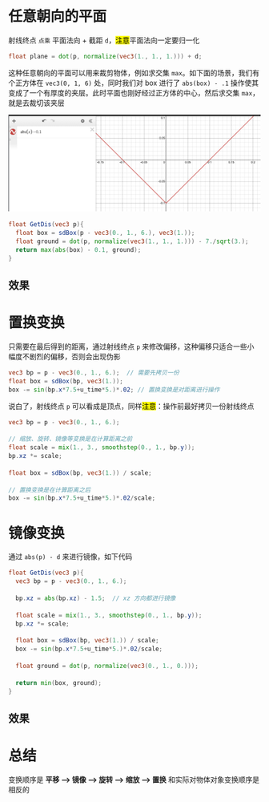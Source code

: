# 任意朝向的平面

射线终点 `点乘` 平面法向 + 截距 `d`，<mark>注意</mark>平面法向一定要归一化

```glsl
float plane = dot(p, normalize(vec3(1., 1., 1.))) + d;
```

这种任意朝向的平面可以用来裁剪物体，例如求交集 `max`。如下面的场景，我们有个正方体在 `vec3(0, 1, 6)` 处，同时我们对 box 进行了 `abs(box) - .1` 操作使其变成了一个有厚度的夹层。此时平面也刚好经过正方体的中心，然后求交集 `max`，就是去裁切该夹层

![abs](./imgs/abs.png)

```glsl
float GetDis(vec3 p){
  float box = sdBox(p - vec3(0., 1., 6.), vec3(1.));
  float ground = dot(p, normalize(vec3(1., 1., 1.))) - 7./sqrt(3.);
  return max(abs(box) - 0.1, ground);
}
```

## 效果

<canvas class="glslCanvas" data-fragment-url="./src/05-技巧-平面裁切.frag" width="500" height="500"></canvas>

# 置换变换

只需要在最后得到的距离，通过射线终点 `p` 来修改偏移，这种偏移只适合一些小幅度不剧烈的偏移，否则会出现伪影

```glsl
vec3 bp = p - vec3(0., 1., 6.);  // 需要先拷贝一份
float box = sdBox(bp, vec3(1.)); 
box -= sin(bp.x*7.5+u_time*5.)*.02; // 置换变换是对距离进行操作
```

说白了，射线终点 `p` 可以看成是顶点，同样<mark>注意</mark>：操作前最好拷贝一份射线终点

```glsl
vec3 bp = p - vec3(0., 1., 6.);

// 缩放、旋转、镜像等变换是在计算距离之前
float scale = mix(1., 3., smoothstep(0., 1., bp.y));
bp.xz *= scale;

float box = sdBox(bp, vec3(1.)) / scale; 

// 置换变换是在计算距离之后
box -= sin(bp.x*7.5+u_time*5.)*.02/scale;
```

# 镜像变换

通过 `abs(p) - d` 来进行镜像，如下代码

```glsl
float GetDis(vec3 p){
  vec3 bp = p - vec3(0., 1., 6.);

  bp.xz = abs(bp.xz) - 1.5;  // xz 方向都进行镜像

  float scale = mix(1., 3., smoothstep(0., 1., bp.y));
  bp.xz *= scale;
  
  float box = sdBox(bp, vec3(1.)) / scale; 
  box -= sin(bp.x*7.5+u_time*5.)*.02/scale;

  float ground = dot(p, normalize(vec3(0., 1., 0.)));

  return min(box, ground);
}
```

## 效果

<canvas class="glslCanvas" data-fragment-url="./src/05-技巧-置换变换.frag" width="500" height="500"></canvas>

# 总结

变换顺序是 **平移 --> 镜像 --> 旋转 --> 缩放 --> 置换** 和实际对物体对象变换顺序是相反的